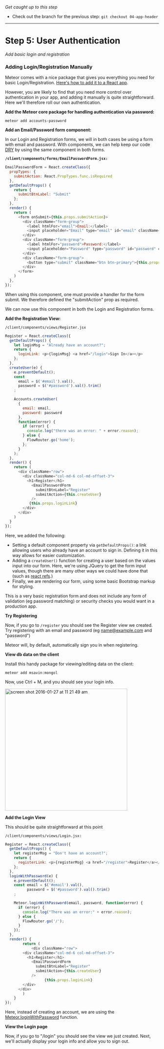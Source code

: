 *Get caught up to this step*
- Check out the branch for the previous step: ```git checkout 04-app-header``` 

<hr>

# Step 5: User Authentication

_Add basic login and registration_

### Adding Login/Registration Manually
Meteor comes with a nice package that gives you everything you need for basic Login/Registration.  [Here's how to add it to a React app](https://www.meteor.com/tutorials/react/adding-user-accounts).

However, you are likely to find that you need more control over authentication in your app, and adding it manually is quite straightforward.  Here we'll therefore roll our own authentication.

**Add the Meteor core package for handling authentication via password:**

```meteor add accounts-password```


**Add an Email/Password form component:**

In our Login and Registration forms, we will in both cases be using a form with email and password.  With components, we can help keep our code [DRY](https://en.wikipedia.org/wiki/Don%27t_repeat_yourself) by using the same component in both forms.

**```/client/components/forms/EmailPasswordForm.jsx: ```** 

```js
EmailPasswordForm = React.createClass({
  propTypes: {
    submitAction: React.PropTypes.func.isRequired
  },
  getDefaultProps() {
    return {
      submitBtnLabel: "Submit"
    };
  },
  render() {
    return (
      <form onSubmit={this.props.submitAction}>
        <div className="form-group">
          <label htmlFor="email">Email:</label>
          <input placeholder="Email" type="email" id="email" className="form-control"/>
        </div>
        <div className="form-group">
          <label htmlFor="password">Password:</label>
          <input placeholder="Password" type="password" id="password" className="form-control"/>
        </div>
        <div className="form-group">
          <button type="submit" className="btn btn-primary">{this.props.submitBtnLabel}</button>
        </div>
      </form>
    )
  },
}); 
```

When using this component, one must provide a handler for the form submit. We therefore defined the "submitAction" prop as required.

We can now use this component in both the Login and Registration forms.


**Add the Registration View:**

``` /client/components/views/Register.jsx ```

```js
Register = React.createClass({
  getDefaultProps() {
    let loginMsg = "Already have an account?";
    return {
      loginLink: <p>{loginMsg} <a href="/login">Sign In</a></p>
    };
  },
  createUser(e) {
    e.preventDefault();
    const
      email = $('#email').val(),
      password = $('#password').val().trim()
    ;

    Accounts.createUser(
      {
        email: email,
        password: password
      },
      function(error) {
        if (error) {
          console.log("there was an error: " + error.reason);
        } else { 
          FlowRouter.go('home');
        };
      }
    );
  },
  render() {
    return (
      <div className="row">
        <div className="col-md-6 col-md-offset-3">
          <h1>Register</h1>
            <EmailPasswordForm
              submitBtnLabel="Register"
              submitAction={this.createUser}
            />
	       {this.props.loginLink}
        </div>
      </div>
    )
  }
});

```

Here, we added the following:

- Setting a default component property via ```getDefaultProps()```: a link allowing users who already have an account to sign in.  Defining it in this way allows for easier customization.
- Adding a ```createUser()``` function for creating a user based on the values input into our form.  Here, we're using JQuery to get the form input values, though there are many other ways we could have done that (such as [react refs](https://facebook.github.io/react/docs/more-about-refs.html).)
- Finally, we are rendering our form, using some basic Bootstrap markup for styling.

This is a very basic registration form and does not include any form of validation (eg password matching) or security checks you would want in a production app.

**Try Registering**

Now, if you go to ```/register``` you should see the Register view we created. Try registering with an email and password (eg name@example.com and "password")

Meteor will, by default, automatically sign you in when registering.

**View db data on the client**

Install this handy package for viewing/editing data on the client: 

```meteor add msavin:mongol```

Now, use Ctrl + M, and you should see your login info.

<img width="400" alt="screen shot 2016-01-27 at 11 21 49 am" src="https://cloud.githubusercontent.com/assets/819213/12722917/2606bbf6-c8d5-11e5-803b-024f68d7fc59.png">

**Add the Login View**

This should be quite straightforward at this point

``` /client/components/views/Login.jsx: ```

```js
Register = React.createClass({
  getDefaultProps() {
    let registerMsg = "Don't have an account?";
    return {
      registerLink: <p>{registerMsg} <a href="/register">Register</a></p>
    };
  },
  loginWithPassword(e) {
    e.preventDefault();
    const email = $('#email').val(),
          password = $('#password').val().trim()
    ;

    Meteor.loginWithPassword(email, password, function(error) {
      if (error) {
        console.log("There was an error:" + error.reason);
      } else {
        FlowRouter.go('/');
      }
    });
  }, 
  render() {
		return (
			<div className="row">
        <div className="col-md-6 col-md-offset-3">
          <h1>Register</h1>
            <EmailPasswordForm
              submitBtnLabel="Register"
              submitAction={this.createUser}
            />
			      {this.props.loginLink}
        </div>
      </div>
		)
	}
});
```

Here, instead of creating an account, we are using the [Meteor.loginWithPassword](http://docs.meteor.com/#/full/meteor_loginwithpassword) function.

**View the Login page**

Now, if you go to "/login" you should see the view we just created.  Next, we'll actually display your login info and allow you to sign out.